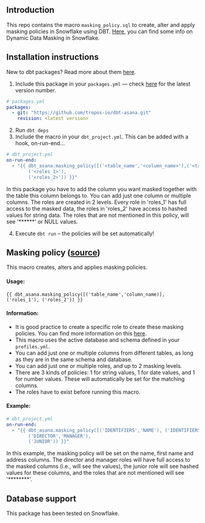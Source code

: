 ## Introduction

This repo contains the macro `masking_policy.sql` to create, alter and apply masking policies in Snowflake using DBT.
[Here](https://docs.snowflake.com/en/user-guide/security-column-ddm-intro.html), you can find some info on Dynamic Data Masking in Snowflake.



## Installation instructions
New to dbt packages? Read more about them [here](https://docs.getdbt.com/docs/building-a-dbt-project/package-management/).
1. Include this package in your `packages.yml` — check [here](https://github.com/tropos-io/dbt-asana/releases) for the latest version number.

```YAML
# packages.yml
packages:
  - git: "https://github.com/tropos-io/dbt-asana.git"
    revision: <latest version>

```

2. Run `dbt deps`
3. Include the macro in your `dbt_project.yml`. This can be added with a hook, on-run-end...

```YAML
# dbt_project.yml
on-run-end:
  - "{{ dbt_asana.masking_policy([('<table_name','<column_name>'),('<table_name','<column_name>')], 
        ('<roles_1>'),
        ('<roles_2>')) }}"

```
In this package you have to add the column you want masked together with the table this column belongs to. You can add just one column or multiple columns. 
The roles are created in 2 levels. Every role in 'roles_1' has full access to the masked data, the roles in 'roles_2' have access to hashed values for string data. The roles that are not mentioned in this policy, will see '******' or NULL values.

4. Execute `dbt run` – the policies will be set automatically!



## Masking policy ([source](macros/masking_policy.sql))
This macro creates, alters and applies masking policies.

#### Usage:
```
{{ dbt_asana.masking_policy([('table_name','column_name)], ('roles_1'), ('roles_2')) }}
```
 
#### Information:
- It is good practice to create a specific role to create these masking policies. You can find more information on this [here](https://docs.snowflake.com/en/user-guide/security-column-ddm-use.html).
- This macro uses the active database and schema defined in your `profiles.yml`. 
- You can add just one or multiple columns from different tables, as long as they are in the same schema and database.
- You can add just one or multiple roles, and up to 2 masking levels.
- There are 3 kinds of policies: 1 for string values, 1 for date values, and 1 for number values. These will automatically be set for the matching columns.
- The roles have to exist before running this macro. 

#### Example:

```YAML
# dbt_project.yml
on-run-end:
  - "{{ dbt_asana.masking_policy([('IDENTIFIERS','NAME'), ('IDENTIFIERS','FIRST_NAME'), ('PRIVATE','ADDRESS')], 
        ('DIRECTOR','MANAGER'),
        ('JUNIOR')) }}"
```

In this example, the masking policy will be set on the name, first name and address columns. The director and manager roles will have full access to the masked columns (i.e., will see the values), the junior role will see hashed values for these columns, and the roles that are not mentioned will see '********'.



## Database support
This package has been tested on Snowflake.
